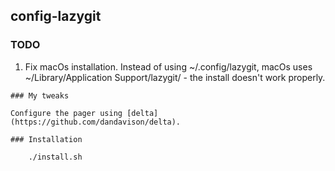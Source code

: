 ## config-lazygit

### TODO

1. Fix macOs installation. Instead of using ~/.config/lazygit,
   macOs uses ~/Library/Application Support/lazygit/ - the install
   doesn't work properly.

```
### My tweaks 

Configure the pager using [delta](https://github.com/dandavison/delta).

### Installation 

    ./install.sh

